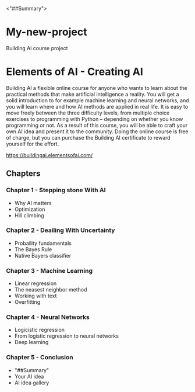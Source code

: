 <"##Summary">
# My-new-project
Building Ai course project
# Elements of AI - Creating AI

Building AI a flexible online course for anyone who wants to learn about the practical methods that make artificial intelligence a reality. You will get a solid introduction to for example machine learning and neural networks, and you will learn where and how AI methods are applied in real life. It is easy to move freely between the three difficulty levels, from multiple choice exercises to programming with Python – depending on whether you know programming or not. As a result of this course, you will be able to craft your own AI idea and present it to the community. Doing the online course is free of charge, but you can purchase the Building AI certificate to reward yourself for the effort.

https://buildingai.elementsofai.com/

## Chapters
### Chapter 1 - Stepping stone With AI
- Why AI matters
- Optimization
- Hill climbing

### Chapter 2 - Deailing With Uncertainty
- Probaility fundamentals
- The Bayes Rule
- Native Bayers classifier

### Chapter 3 - Machine Learning
- Linear regression
- The neasest neighbor method
- Working with text
- Overfitting

### Chapter 4 - Neural Networks
- Logicistic regression
- From logistic regression to neural networks
- Deep learning

### Chapter 5 - Conclusion
- "##Summary"
- Your AI idea
- AI idea gallery

